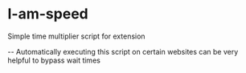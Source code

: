 # I-am-speed

Simple time multiplier script for extension

-- Automatically executing this script on certain websites can be very helpful to bypass wait times
